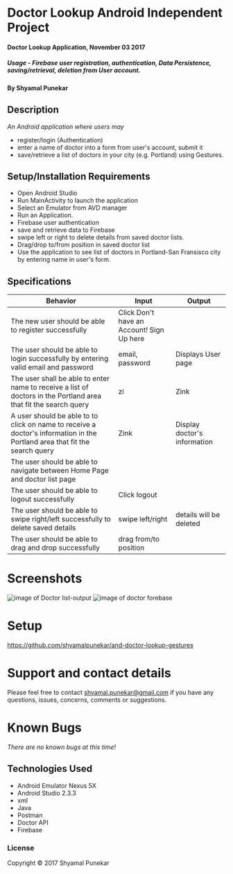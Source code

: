 # Doctor Lookup Android Independent Project

#### Doctor Lookup Application, November 03 2017

##### Usage -  Firebase user registration, authentication, Data Persistence, saving/retrieval, deletion from User account. 

#### By Shyamal Punekar

## Description

_An Android application where users may_

* register/login (Authentication)
* enter a name of doctor into a form from user's account, submit it
* save/retrieve a list of doctors in your city (e.g. Portland) using Gestures.

## Setup/Installation Requirements
* Open Android Studio
* Run MainActivity to launch the application
* Select an Emulator from AVD manager
* Run an Application. 
* Firebase user authentication
* save and retrieve data to Firebase
* swipe left or right to delete details from saved doctor lists.
* Drag/drop to/from position in saved doctor list
* Use the application to see list of doctors in Portland-San Fransisco city by entering name in user's form.

## Specifications

| Behavior      | Input | Output | 
| ------------- | ------------- | ------------- |
| The new user should be able to register successfully | Click Don't have an Account! Sign Up here |  |
| The user should be able to login successfully by entering valid email and password | email, password | Displays User page  |
| The user shall be able to enter  name to receive a list of doctors in the Portland area that fit the search query | zi | Zink| |
| A user should be able to to click on name to receive a doctor's information in the Portland area that fit the search query |Zink |Display doctor's information| |
| The user should be able to navigate between Home Page and doctor list page |  |  |
| The user should be able to logout successfully | Click logout |  |
| The user should be able to swipe right/left successfully to delete saved details | swipe left/right | details will be deleted |
| The user should be able to drag and drop successfully | drag from/to position |  |

# Screenshots
![image of Doctor list-output]()
![image of doctor forebase]()



# Setup
  https://github.com/shyamalpunekar/and-doctor-lookup-gestures

# Support and contact details

  Please feel free to contact shyamal.punekar@gmail.com if you have any questions, issues, concerns, comments or suggestions.
# Known Bugs
_There are no known bugs at this time!_

## Technologies Used

* Android Emulator Nexus 5X
* Android Studio 2.3.3
* xml
* Java
* Postman
* Doctor API
* Firebase 


### License

Copyright &copy; 2017 Shyamal Punekar
